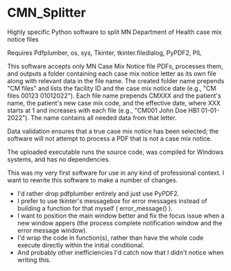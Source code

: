 # CMN_Splitter
Highly specific Python software to split MN Department of Health case mix notice files

Requires Pdfplumber, os, sys, Tkinter, tkinter.filedialog, PyPDF2, PIL

This software accepts only MN Case Mix Notice file PDFs, processes them, and outputs a folder containing each case mix notice letter as its own file along with relevant data in the file name.
The created folder name prepends "CM files" and lists the facility ID and the case mix notice date (e.g., "CM files 00123 01012022").
Each file name prepends CMXXX and the patient's name, the patient's new case mix code, and the effective date, where XXX starts at 1 and increases with each file (e.g., "CM001 John Doe HB1 01-01-2022"). The name contains all needed data from that letter.

Data validation ensures that a true case mix notice has been selected; the software will not attempt to process a PDF that is not a case mix notice.

The uploaded executable runs the source code, was compiled for Windows systems, and has no dependencies.

This was my very first software for use in any kind of professional context.
I want to rewrite this software to make a number of changes.
- I'd rather drop pdfplumber entirely and just use PyPDF2.
- I prefer to use tkinter's messagebox for error messages instead of building a function for that myself ( error_message() ).
- I want to position the main window better and fix the focus issue when a new window appers (the process complete notification window and the error message window).
- I'd wrap the code in function(s), rather than have the whole code execute directly within the initial conditional.
- And probably other inefficiencies I'd catch now that I didn't notice when writing this.
